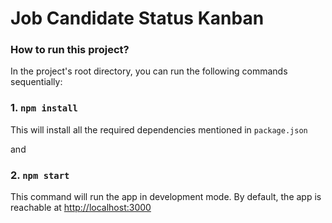 # Job Candidate Status Kanban

### How to run this project?

In the project's root directory, you can run the following commands sequentially:

### 1. `npm install`

This will install all the required dependencies mentioned in `package.json`

and

### 2. `npm start`

This command will run the app in development mode. By default, the app is reachable at [http://localhost:3000](http://localhost:3000)
